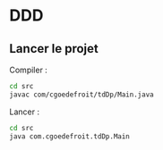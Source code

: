 # DDD

## Lancer le projet

Compiler :

```bash
cd src
javac com/cgoedefroit/tdDp/Main.java
```

Lancer :

```bash
cd src
java com.cgoedefroit.tdDp.Main
```